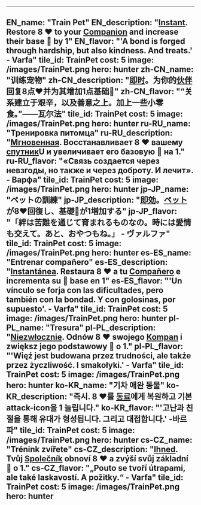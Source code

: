 ---

EN_name: "Train Pet"
EN_description: "<u><u>Instant</u></u>. Restore 8 ❤️ to your <u>Companion</u> and increase their base 🔸 by 1"
EN_flavor: "'A bond is forged through hardship, but also kindness. And treats.' - Varfa"
tile_id: TrainPet
cost: 5
image: /images/TrainPet.png
hero: hunter
zh-CN_name: "训练宠物"
zh-CN_description: "<u><u>即时</u></u>。为你的<u>伙伴</u>回复8点❤️并为其增加1点基础🔸"
zh-CN_flavor: "“关系建立于艰辛，以及善意之上。加上一些小零食。”——瓦尔法"
tile_id: TrainPet
cost: 5
image: /images/TrainPet.png
hero: hunter
ru-RU_name: "Тренировка питомца"
ru-RU_description: "<u><u>Мгновенная</u></u>. Восстанавливает 8 ❤️ вашему <u>спутник</u>U и увеличивает его базовую 🔸 на 1."
ru-RU_flavor: "«Связь создается через невзгоды, но также и через доброту. И лечит». - Варфа"
tile_id: TrainPet
cost: 5
image: /images/TrainPet.png
hero: hunter
jp-JP_name: "ペットの訓練"
jp-JP_description: "<u><u>即効</u></u>。<u>ペット</u>が8❤️回復し、基礎🔸が1増加する"
jp-JP_flavor: "「絆は苦難を通じて育まれるものなの。時には愛情も交えて。あと、おやつもね。」 - ヴァルファ"
tile_id: TrainPet
cost: 5
image: /images/TrainPet.png
hero: hunter
es-ES_name: "Entrenar compañero"
es-ES_description: "<u><u>Instantánea</u></u>. Restaura 8 ❤️ a tu <u>Compañero</u> e incrementa su 🔸 base en 1"
es-ES_flavor: "'Un vínculo se forja con las dificultades, pero también con la bondad. Y con golosinas, por supuesto'. - Varfa"
tile_id: TrainPet
cost: 5
image: /images/TrainPet.png
hero: hunter
pl-PL_name: "Tresura"
pl-PL_description: "<u><u>Niezwłocznie</u></u>. Odnów 8 ❤️ swojego <u>Kompan</u> i zwiększ jego podstawowy 🔸 o 1."
pl-PL_flavor: "'Więź jest budowana przez trudności, ale także przez życzliwość. I smakołyki.' - Varfa"
tile_id: TrainPet
cost: 5
image: /images/TrainPet.png
hero: hunter
ko-KR_name: "기차 애완 동물"
ko-KR_description: "즉시. 8 ❤️를 <u>동료</u>에게 복원하고 기본  attack-icon을 1 늘립니다."
ko-KR_flavor: "'고난과 친절을 통해 유대가 형성됩니다. 그리고 대접합니다.' -바르 파"
tile_id: TrainPet
cost: 5
image: /images/TrainPet.png
hero: hunter
cs-CZ_name: "Trénink zvířete"
cs-CZ_description: "<u><u>Ihned</u></u>. Tvůj <u>Společník</u> obnoví 8 ❤️ a zvýší svůj základní 🔸 o 1."
cs-CZ_flavor: "„Pouto se tvoří útrapami, ale také laskavostí. A požitky.“ - Varfa"
tile_id: TrainPet
cost: 5
image: /images/TrainPet.png
hero: hunter
---